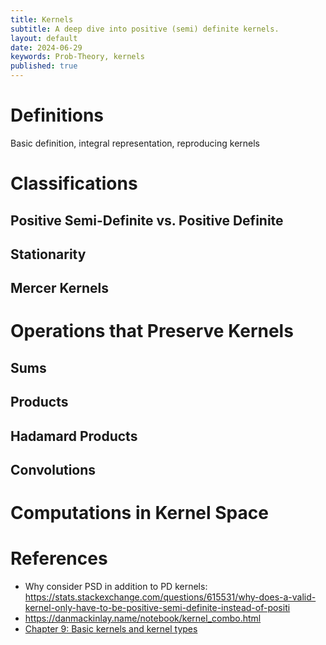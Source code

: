 ```yaml
---
title: Kernels
subtitle: A deep dive into positive (semi) definite kernels.
layout: default
date: 2024-06-29
keywords: Prob-Theory, kernels
published: true
---
```


# Definitions
Basic definition, integral representation, reproducing kernels

# Classifications
## Positive Semi-Definite vs. Positive Definite
## Stationarity
## Mercer Kernels

# Operations that Preserve Kernels
## Sums
## Products
## Hadamard Products
## Convolutions  

# Computations in Kernel Space

# References
- Why consider PSD in addition to PD kernels: https://stats.stackexchange.com/questions/615531/why-does-a-valid-kernel-only-have-to-be-positive-semi-definite-instead-of-positi
- https://danmackinlay.name/notebook/kernel_combo.html
- [Chapter 9: Basic kernels and kernel types](https://people.eecs.berkeley.edu/~jordan/kernels/0521813972c09_p291-326.pdf) 
